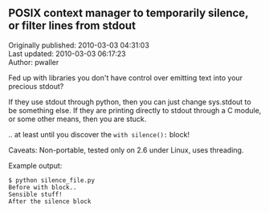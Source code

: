## POSIX context manager to temporarily silence, or filter lines from stdout  
Originally published: 2010-03-03 04:31:03  
Last updated: 2010-03-03 06:17:23  
Author: pwaller   
  
Fed up with libraries you don't have control over emitting text into your precious stdout?

If they use stdout through python, then you can just change sys.stdout to be something else. If they are printing directly to stdout through a C module, or some other means, then you are stuck.

.. at least until you discover the `with silence():` block!

Caveats: Non-portable, tested only on 2.6 under Linux, uses threading.

Example output:

    $ python silence_file.py 
    Before with block..
    Sensible stuff!
    After the silence block
